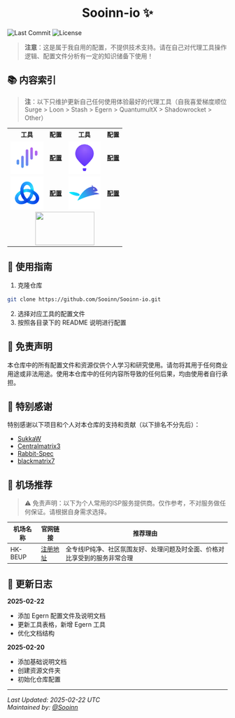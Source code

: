 <h1 align="center">Sooinn-io ✨</h1>

![Last Commit](https://img.shields.io/github/last-commit/Sooinn/Sooinn-io)
![License](https://img.shields.io/github/license/Sooinn/Sooinn-io)

> **注意**：这是属于我自用的配置，不提供技术支持。请在自己对代理工具操作逻辑、配置文件分析有一定的知识储备下使用！

## 📚 内容索引

> **注**：以下只维护更新自己任何使用体验最好的代理工具（自我喜爱梯度顺位Surge > Loon > Stash > Egern > QuantumultX > Shadowrocket > Other）

<div align="center">
<table>
  <tr>
    <th align="center">工具</th>
    <th align="center">配置</th>
    <th align="center">工具</th>
    <th align="center">配置</th>
  </tr>
  <tr>
    <td><img src="https://raw.githubusercontent.com/Centralmatrix3/Scripts/master/Gallery/Special/Surge.png" alt="Surge" align="center" height="75.5" width="75.5"></td>
    <td align="center"><a href="https://github.com/Sooinn/Sooinn-io/blob/main/Surge/Surge.conf"><strong>配置<strong></a></td>
    <td><img src="https://raw.githubusercontent.com/Centralmatrix3/Scripts/master/Gallery/Special/Loon.png" alt="Loon" align="center" height="75.5" width="75.5"></td>
    <td align="center"><a href="https://github.com/Sooinn/Sooinn-io/blob/main/Loon/Loon.conf"><strong>配置<strong></a></td>
  </tr>
  <tr>
    <td><img src="https://raw.githubusercontent.com/Centralmatrix3/Scripts/master/Gallery/Special/Stash.png" alt="Stash" align="center" height="75.5" width="75.5"></td>
    <td align="center"><a href="https://github.com/Sooinn/Sooinn-io/blob/main/Stash/Stash.yaml"><strong>配置<strong></a></td>
    <td><img src="https://raw.githubusercontent.com/Centralmatrix3/Scripts/master/Gallery/Special/Egern.png" alt="Egern" align="center" height="75.5" width="75.5"></td>
    <td align="center"><a href="https://github.com/Sooinn/Sooinn-io/blob/main/Egern/Egern.yaml"><strong>配置<strong></a></td>
  </tr>
  <tr>
    <td align="center" colspan="4"><img src="https://count.getloli.com/get/@Sooinn-io" align="center" height="75.5" width="135" data-canonical-src="https://count.getloli.com/get/@Sooinn-io" style="max-width: 100%;"></td>
  </tr>
</table>
</div>

## 🔧 使用指南

1. 克隆仓库
```bash
git clone https://github.com/Sooinn/Sooinn-io.git
```

2. 选择对应工具的配置文件
3. 按照各目录下的 README 说明进行配置

## 📜 免责声明

本仓库中的所有配置文件和资源仅供个人学习和研究使用。请勿将其用于任何商业用途或非法用途。使用本仓库中的任何内容所导致的任何后果，均由使用者自行承担。

## 💖 特别感谢

特别感谢以下项目和个人对本仓库的支持和贡献（以下排名不分先后）：

- [SukkaW](https://github.com/SukkaW)
- [Centralmatrix3](https://github.com/Centralmatrix3)
- [Rabbit-Spec](https://github.com/Rabbit-Spec)
- [blackmatrix7](https://github.com/blackmatrix7)

## 🚀 机场推荐

> ⚠️ 免责声明：以下为个人常用的ISP服务提供商。仅作参考，不对服务做任何保证。请根据自身需求选择。

| 机场名称 | 官网链接 | 推荐理由 |
|---------|---------|---------|
| HK-BEUP | [注册地址](https://st.stga.cn/register?code=arUPBIhc) | 全专线IP纯净、社区氛围友好、处理问题及时全面、价格对比享受到的服务非常合理 |

## 📝 更新日志

**2025-02-22**
- 添加 Egern 配置文件及说明文档
- 更新工具表格，新增 Egern 工具
- 优化文档结构

**2025-02-20**
- 添加基础说明文档
- 创建资源文件夹
- 初始化仓库配置

---

*Last Updated: 2025-02-22 UTC*  
*Maintained by: [@Sooinn](https://github.com/Sooinn)*
